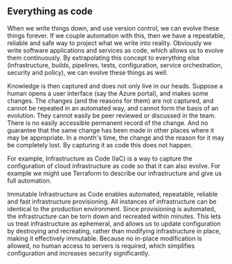 ## Everything as code

When we write things down, and use version control, we can evolve these things forever. If we couple automation with this, then we have a repeatable, reliable and safe way to project what we write into reality. Obviously we write software applications and services as code, which allows us to evolve them continuously. By extrapolating this concept to everything else (infrastructure, builds, pipelines, tests, configuration, service orchestration, security and policy), we can evolve these things as well.

Knowledge is then captured and does not only live in our heads. Suppose a human opens a user interface (say the Azure portal), and makes some changes. The changes (and the reasons for them) are not captured, and cannot be repeated in an automated way, and cannot form the basis of an evolution. They cannot easily be peer reviewed or discussed in the team. There is no easily accessible permanent record of the change. And no guarantee that the same change has been made in other places where it may be appropriate. In a month's time, the change and the reason for it may be completely lost. By capturing it as code this does not happen.

For example, Infrastructure as Code (IaC) is a way to capture the configuration of cloud infrastructure as code so that it can also evolve. For example we might use Terraform to describe our infrastructure and give us full automation. 

Immutable Infrastructure as Code enables automated, repeatable, reliable and fast infrastructure provisioning. All instances of infrastructure can be identical to the production environment. Since provisioning is automated, the infrastructure can be torn down and recreated within minutes. This lets us treat infrastructure as ephemeral, and allows us to update configuration by destroying and recreating, rather than modifying infrastructure in place, making it effectively immutable. Because no in-place modification is allowed, no human access to servers is required, which simplifies configuration and increases security significantly.
